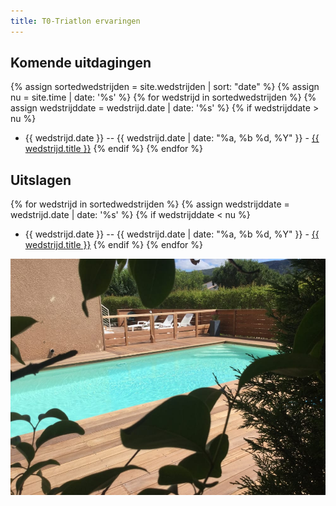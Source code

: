 ```yaml
---
title: T0-Triatlon ervaringen
---
```

## Komende uitdagingen
{% assign sortedwedstrijden = site.wedstrijden | sort: "date" %}
{% assign nu = site.time | date: '%s' %}
{% for wedstrijd in sortedwedstrijden %}
{% assign wedstrijddate = wedstrijd.date | date: '%s' %}
{% if wedstrijddate > nu %}
* {{ wedstrijd.date }} -- {{ wedstrijd.date | date: "%a, %b %d, %Y" }} - <a href="{{ wedstrijd.url }}">{{ wedstrijd.title }}</a>
{% endif %}
{% endfor %}

## Uitslagen
{% for wedstrijd in sortedwedstrijden %}
{% assign wedstrijddate = wedstrijd.date | date: '%s' %}
{% if wedstrijddate < nu %}
* {{ wedstrijd.date }} -- {{ wedstrijd.date | date: "%a, %b %d, %Y" }} - <a href="{{ wedstrijd.url }}">{{ wedstrijd.title }}</a>
{% endif %}
{% endfor %}

<!--<img src="//res.cloudinary.com/pdk/dpr_auto,q_auto,w_auto:200:900/IMG_3854_rbwtfg" sizes="100vw">-->

<img src="/IMG_3854_rbwtfg.jpg">
